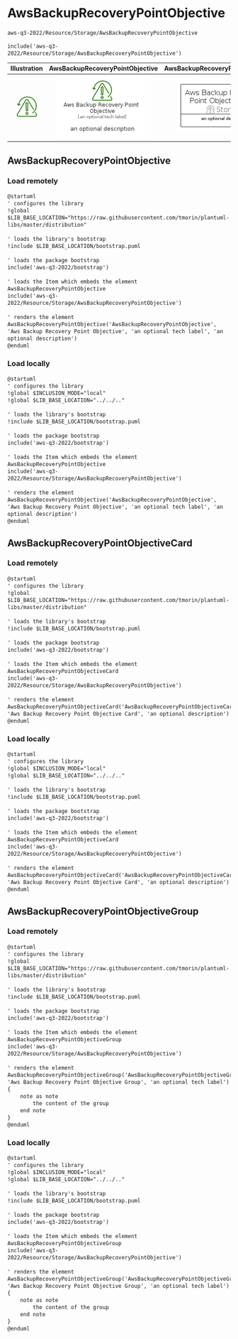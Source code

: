 # AwsBackupRecoveryPointObjective


```text
aws-q3-2022/Resource/Storage/AwsBackupRecoveryPointObjective
```

```text
include('aws-q3-2022/Resource/Storage/AwsBackupRecoveryPointObjective')
```



| Illustration | AwsBackupRecoveryPointObjective | AwsBackupRecoveryPointObjectiveCard | AwsBackupRecoveryPointObjectiveGroup |
| :---: | :---: | :---: | :---: |
| ![illustration for Illustration](../../../aws-q3-2022/Resource/Storage/AwsBackupRecoveryPointObjective.png) | ![illustration for AwsBackupRecoveryPointObjective](../../../aws-q3-2022/Resource/Storage/AwsBackupRecoveryPointObjective.Local.png) | ![illustration for AwsBackupRecoveryPointObjectiveCard](../../../aws-q3-2022/Resource/Storage/AwsBackupRecoveryPointObjectiveCard.Local.png) | ![illustration for AwsBackupRecoveryPointObjectiveGroup](../../../aws-q3-2022/Resource/Storage/AwsBackupRecoveryPointObjectiveGroup.Local.png) |




## AwsBackupRecoveryPointObjective

### Load remotely
```plantuml
@startuml
' configures the library
!global $LIB_BASE_LOCATION="https://raw.githubusercontent.com/tmorin/plantuml-libs/master/distribution"

' loads the library's bootstrap
!include $LIB_BASE_LOCATION/bootstrap.puml

' loads the package bootstrap
include('aws-q3-2022/bootstrap')

' loads the Item which embeds the element AwsBackupRecoveryPointObjective
include('aws-q3-2022/Resource/Storage/AwsBackupRecoveryPointObjective')

' renders the element
AwsBackupRecoveryPointObjective('AwsBackupRecoveryPointObjective', 'Aws Backup Recovery Point Objective', 'an optional tech label', 'an optional description')
@enduml
```

### Load locally
```plantuml
@startuml
' configures the library
!global $INCLUSION_MODE="local"
!global $LIB_BASE_LOCATION="../../.."

' loads the library's bootstrap
!include $LIB_BASE_LOCATION/bootstrap.puml

' loads the package bootstrap
include('aws-q3-2022/bootstrap')

' loads the Item which embeds the element AwsBackupRecoveryPointObjective
include('aws-q3-2022/Resource/Storage/AwsBackupRecoveryPointObjective')

' renders the element
AwsBackupRecoveryPointObjective('AwsBackupRecoveryPointObjective', 'Aws Backup Recovery Point Objective', 'an optional tech label', 'an optional description')
@enduml
```

## AwsBackupRecoveryPointObjectiveCard

### Load remotely
```plantuml
@startuml
' configures the library
!global $LIB_BASE_LOCATION="https://raw.githubusercontent.com/tmorin/plantuml-libs/master/distribution"

' loads the library's bootstrap
!include $LIB_BASE_LOCATION/bootstrap.puml

' loads the package bootstrap
include('aws-q3-2022/bootstrap')

' loads the Item which embeds the element AwsBackupRecoveryPointObjectiveCard
include('aws-q3-2022/Resource/Storage/AwsBackupRecoveryPointObjective')

' renders the element
AwsBackupRecoveryPointObjectiveCard('AwsBackupRecoveryPointObjectiveCard', 'Aws Backup Recovery Point Objective Card', 'an optional description')
@enduml
```

### Load locally
```plantuml
@startuml
' configures the library
!global $INCLUSION_MODE="local"
!global $LIB_BASE_LOCATION="../../.."

' loads the library's bootstrap
!include $LIB_BASE_LOCATION/bootstrap.puml

' loads the package bootstrap
include('aws-q3-2022/bootstrap')

' loads the Item which embeds the element AwsBackupRecoveryPointObjectiveCard
include('aws-q3-2022/Resource/Storage/AwsBackupRecoveryPointObjective')

' renders the element
AwsBackupRecoveryPointObjectiveCard('AwsBackupRecoveryPointObjectiveCard', 'Aws Backup Recovery Point Objective Card', 'an optional description')
@enduml
```

## AwsBackupRecoveryPointObjectiveGroup

### Load remotely
```plantuml
@startuml
' configures the library
!global $LIB_BASE_LOCATION="https://raw.githubusercontent.com/tmorin/plantuml-libs/master/distribution"

' loads the library's bootstrap
!include $LIB_BASE_LOCATION/bootstrap.puml

' loads the package bootstrap
include('aws-q3-2022/bootstrap')

' loads the Item which embeds the element AwsBackupRecoveryPointObjectiveGroup
include('aws-q3-2022/Resource/Storage/AwsBackupRecoveryPointObjective')

' renders the element
AwsBackupRecoveryPointObjectiveGroup('AwsBackupRecoveryPointObjectiveGroup', 'Aws Backup Recovery Point Objective Group', 'an optional tech label') {
    note as note
        the content of the group
    end note
}
@enduml
```

### Load locally
```plantuml
@startuml
' configures the library
!global $INCLUSION_MODE="local"
!global $LIB_BASE_LOCATION="../../.."

' loads the library's bootstrap
!include $LIB_BASE_LOCATION/bootstrap.puml

' loads the package bootstrap
include('aws-q3-2022/bootstrap')

' loads the Item which embeds the element AwsBackupRecoveryPointObjectiveGroup
include('aws-q3-2022/Resource/Storage/AwsBackupRecoveryPointObjective')

' renders the element
AwsBackupRecoveryPointObjectiveGroup('AwsBackupRecoveryPointObjectiveGroup', 'Aws Backup Recovery Point Objective Group', 'an optional tech label') {
    note as note
        the content of the group
    end note
}
@enduml
```

